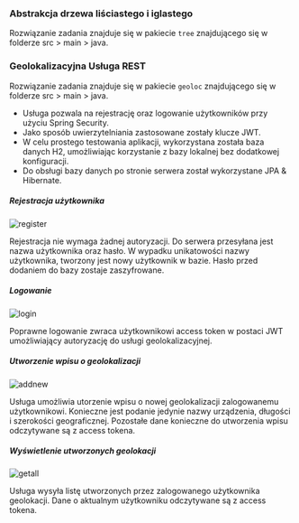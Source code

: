 ### Abstrakcja drzewa liściastego i iglastego

Rozwiązanie zadania znajduje się w pakiecie `tree` znajdującego się w folderze src > main > java.

### Geolokalizacyjna Usługa REST

Rozwiązanie zadania znajduje się w pakiecie `geoloc` znajdującego się w folderze src > main > java.

* Usługa pozwala na rejestrację oraz logowanie użytkowników przy użyciu Spring Security. 
* Jako sposób uwierzytelniania zastosowane zostały klucze JWT. 
* W celu prostego testowania aplikacji, wykorzystana została baza danych H2, umożliwiając korzystanie z bazy lokalnej bez dodatkowej konfiguracji.
* Do obsługi bazy danych po stronie serwera został wykorzystane JPA & Hibernate.

##### Rejestracja użytkownika
![register](https://i.imgur.com/28UktVx.png)

Rejestracja nie wymaga żadnej autoryzacji. Do serwera przesyłana jest nazwa użytkownika oraz hasło. W wypadku unikatowości nazwy użytkownika, tworzony jest nowy użytkownik w bazie. Hasło przed dodaniem do bazy zostaje zaszyfrowane.

##### Logowanie
![login](https://i.imgur.com/6B8KTjw.png)

Poprawne logowanie zwraca użytkownikowi access token w postaci JWT umożliwiający autoryzację do usługi geolokalizacyjnej.

##### Utworzenie wpisu o geolokalizacji
![addnew](https://i.imgur.com/aR6i8PK.png)

Usługa umożliwia utorzenie wpisu o nowej geolokalizacji zalogowanemu użytkownikowi. Konieczne jest podanie jedynie nazwy urządzenia, długości i szerokości geograficznej. Pozostałe dane konieczne do utworzenia wpisu odczytywane są z access tokena.

##### Wyświetlenie utworzonych geolokacji
![getall](https://i.imgur.com/PuYJ8oB.png)

Usługa wysyła listę utworzonych przez zalogowanego użytkownika geolokacji. Dane o aktualnym użytkowniku odczytywane są z access tokena.
